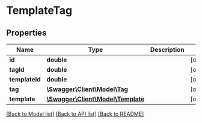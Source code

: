 # TemplateTag

## Properties
Name | Type | Description | Notes
------------ | ------------- | ------------- | -------------
**id** | **double** |  | [optional] 
**tagId** | **double** |  | [optional] 
**templateId** | **double** |  | [optional] 
**tag** | [**\Swagger\Client\Model\Tag**](Tag.md) |  | [optional] 
**template** | [**\Swagger\Client\Model\Template**](Template.md) |  | [optional] 

[[Back to Model list]](../README.md#documentation-for-models) [[Back to API list]](../README.md#documentation-for-api-endpoints) [[Back to README]](../README.md)


